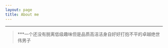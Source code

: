 ```yaml
---
layout: page
title: About me 
---
```


****
>***一个还没有脱离低级趣味但是品质高洁洁身自好好打抱不平的卓越绝世伟男子  
>

<!-- `[My Time Axis]`


[My Time Axis]:https://chinbucher.github.io/Hong-Yue/ -->